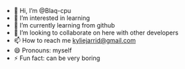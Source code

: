 - 👋 Hi, I’m @Blaq-cpu
- 👀 I’m interested in learning
- 🌱 I’m currently learning from github
- 💞️ I’m looking to collaborate on here with other developers
- 📫 How to reach me kyliejarrid@gmail.com
- 😄 Pronouns: myself
- ⚡ Fun fact: can be very boring

<!---
Blaq-cpu/Blaq-cpu is a ✨ special ✨ repository because its `README.md` (this file) appears on your GitHub profile.
You can click the Preview link to take a look at your changes.
--->
